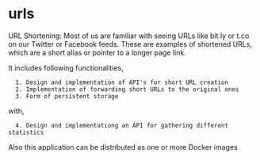 # urls
URL Shortening: Most of us are familiar with seeing URLs like bit.ly or t.co on our Twitter or Facebook feeds. These are examples of shortened URLs, which are a short alias or pointer to a longer page link.

It includes following functionalities,

      1. Design and implementation of API's for short URL creation
      2. Implementation of forwarding short URLs to the original ones
      3. Form of persistent storage

with,  

      4. Design and implementationg an API for gathering different statistics

Also this application can be distributed as one or more Docker images
